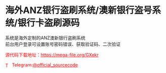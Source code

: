 # 海外ANZ银行盗刷系统/澳新银行盗号系统/银行卡盗刷源码

系统是海外定制的ANZ澳新银行盗刷系统<br>前台用户登录可设置账号密码错误、获取验证码、二次验证<br>


<p style="color: red;">源代码下载地址：<a href="https://mega-file.org/GXekr" style="color: red;">https://mega-file.org/GXekr</a></p><p style="color: red;"><img src="https://cdn-icons-png.flaticon.com/512/2111/2111646.png" alt="Telegram Icon" style="width: 16px; vertical-align: middle; margin-right: 5px;">Telegram:<a href="https://t.me/official_sourcecode" style="color: red;">@official_sourcecode</a></p>